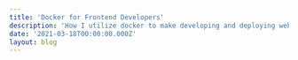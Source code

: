 ```yaml
---
title: 'Docker for Frontend Developers'
description: 'How I utilize docker to make developing and deploying websites easier'
date: '2021-03-18T00:00:00.000Z'
layout: blog
---
```


<script context="module">
	export const hydrate = false;
    export const prerender = true;
</script>

<script>
    import Title from "../../components/PageTitle.svelte"
    import SEO from "svelte-seo"
</script>

<Title {title} />

<SEO
openGraph={{
		title: "Docker for Frontend Developers",
		description: "How I utilize docker to make developing and deploying websites easier",
		type: "article",
		url: "url",
		article: {
		publishedTime: "2021-03-18T00:00:00.000Z",
		modifiedTime: "2021-03-18T00:00:00.000Z",
		section: "Technology",
		authors: [
			"https://twitter.com/hybridearth",
		],
		},
	}}
/>

# {title}

I'll be honest, it took me a while to understand what docker was and why/how one would even use it in a typical workflow. I've read the documentation months ago to understand the basics but never knew how I could apply it into my own workflow or projects until recently. That's when I started to use it wherever I could.

## A tl;dr of what docker is

Docker is a platform for developing and deploying applications wherever docker is installed. Before docker there were VMs (such as virtualbox) where you could take an image, usually an operating system, and stick it on some virtual hardware that you would then configure to your needs and then use that image in production to run whatever service you configured it for. Docker is similar to that but much lighter and much easier to get up and running.

With docker you're able to pull pre-configured images from the docker "hub" and get up and running in a matter of minutes. Docker also allows you to create an environment that is consistent no matter where the application is running which I think is a huge plus because I've run into situations where I switch computers and for whatever reason the thing I'm working on just doesn't work!

## Getting up and running, fast

Typically when I start a new project, be it a website or a discord bot, I'll usually end up needing some sort of database. Usually I would download the software needed to run the database on my computer and maybe a client to view the data in the database. Now, I'd just use docker and pull whatever image I needed for the database I'm using.

```bash
docker pull postgres
docker run --name -d -p 5432:5432 -e POSTGRES_PASSWORD=password postgres
```

That's it! That's all I would need to get a postgres database running.

I'll explain what some of these command line options mean.

```bash
docker pull postgres
```

With this command I'm saying, "On docker hub, find the postgres image and download it".

There are a ton of images on docker hub for services you may neeed such as redis, apache, mongoDB, etc.

```bash
docker run --name postgres -d -p 5432:5432 -e POSTGRES_PASSWORD=password postgres
```

This command is a little more involved so I'll break it down.

`` docker run` --name postgres `` is how you would spin up a new container (a new, tiny instance of postgres) and the name of the container would be postgres. By default if no name is given then docker will generate a random one. It's good practice to give your containers a name because they become easier to identify and easy to remember should you need to stop or start the container.

`-d` just means run the container in daemon mode, instead of in the foreground.

`-p 5432:5432` this is where you would set the port for the container so that the docker host can communicate with the container. Postgres runs on the port 5432 so we would need to say port 5432 on the host maps to port 5432 on the container.

`-e POSTGRES_PASSWORD=password` to set environment variables at runtime you would need to provide the -e flag. An alternative to this would be to have a file where your secrets live and use `--env-file .env` instead.

`postgres` last but not least the image you want to run. You can see a list of images you have dowloaded on your machine with `docker images`.

## Conclusion

This post is mostly just a tl;dr of how to get started with docker as well as showing how easy it is. There are other things I wanted to cover such as building your own image, pushing an image to docker hub as well as deploying an image but I felt that would be a lot for a blog post so I'll leave some resources that helped me a bunch when I was learning about docker.

[Docker and Kubernetes for beginners (FreeCodeCamp)](https://www.youtube.com/watch?v=Wf2eSG3owoA&t=1999s)

[Docker documentation](https://docs.docker.com/reference/)

[Deploying docker images to Heroku](https://devcenter.heroku.com/categories/deploying-with-docker)
